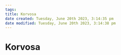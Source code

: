 ```yaml
---
tags: 
title: Korvosa
date created: Tuesday, June 20th 2023, 3:14:35 pm
date modified: Tuesday, June 20th 2023, 3:14:38 pm
---
```


# Korvosa
